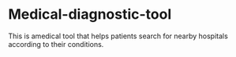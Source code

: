 # Medical-diagnostic-tool

This is amedical tool that helps patients search for nearby hospitals according to their conditions.
